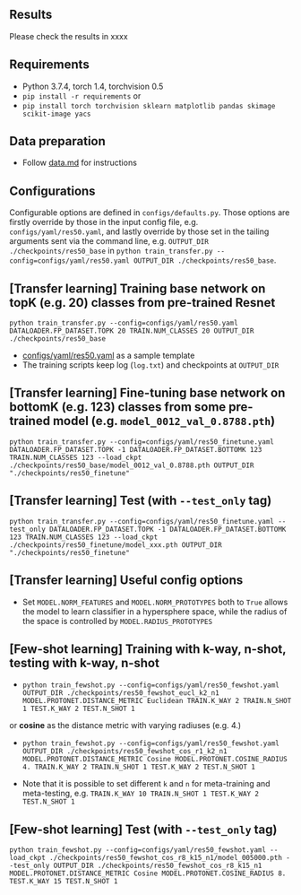 ## Results
Please check the results in xxxx

## Requirements
* Python 3.7.4, torch 1.4, torchvision 0.5
* `pip install -r requirements`
or
* `pip install torch torchvision sklearn matplotlib pandas skimage scikit-image yacs`

## Data preparation
* Follow [data.md](data.md) for instructions

## Configurations
Configurable options are defined in `configs/defaults.py`. Those options are firstly override by those in the input config file, e.g. `configs/yaml/res50.yaml`, and lastly override by those set in the tailing arguments sent via the command line, e.g. `OUTPUT_DIR ./checkpoints/res50_base` in `python train_transfer.py --config=configs/yaml/res50.yaml OUTPUT_DIR ./checkpoints/res50_base`.

## [Transfer learning] Training base network on topK (e.g. 20) classes from pre-trained Resnet
`python train_transfer.py --config=configs/yaml/res50.yaml DATALOADER.FP_DATASET.TOPK 20 TRAIN.NUM_CLASSES 20 OUTPUT_DIR ./checkpoints/res50_base `
- [configs/yaml/res50.yaml](configs/yaml/res50.yaml) as a sample template
- The training scripts keep log (`log.txt`) and checkpoints at `OUTPUT_DIR`

## [Transfer learning] Fine-tuning base network on bottomK (e.g. 123) classes from some pre-trained model (e.g. `model_0012_val_0.8788.pth`)
`python train_transfer.py --config=configs/yaml/res50_finetune.yaml DATALOADER.FP_DATASET.TOPK -1 DATALOADER.FP_DATASET.BOTTOMK 123 TRAIN.NUM_CLASSES 123 --load_ckpt ./checkpoints/res50_base/model_0012_val_0.8788.pth OUTPUT_DIR "./checkpoints/res50_finetune"`

## [Transfer learning] Test (with `--test_only` tag)
```
python train_transfer.py --config=configs/yaml/res50_finetune.yaml --test_only DATALOADER.FP_DATASET.TOPK -1 DATALOADER.FP_DATASET.BOTTOMK 123 TRAIN.NUM_CLASSES 123 --load_ckpt ./checkpoints/res50_finetune/model_xxx.pth OUTPUT_DIR "./checkpoints/res50_finetune"
```

## [Transfer learning] Useful config options
* Set `MODEL.NORM_FEATURES` and `MODEL.NORM_PROTOTYPES` both to `True` allows the model to learn classifier in a hypersphere space, while the radius of the space is controlled by `MODEL.RADIUS_PROTOTYPES`

## [Few-shot learning] Training with k-way, n-shot, testing with k-way, n-shot
* `python train_fewshot.py --config=configs/yaml/res50_fewshot.yaml OUTPUT_DIR ./checkpoints/res50_fewshot_eucl_k2_n1 MODEL.PROTONET.DISTANCE_METRIC Euclidean TRAIN.K_WAY 2 TRAIN.N_SHOT 1 TEST.K_WAY 2 TEST.N_SHOT 1`

or **cosine** as the distance metric with varying radiuses (e.g. 4.)

* `python train_fewshot.py --config=configs/yaml/res50_fewshot.yaml OUTPUT_DIR ./checkpoints/res50_fewshot_cos_r1_k2_n1 MODEL.PROTONET.DISTANCE_METRIC Cosine MODEL.PROTONET.COSINE_RADIUS 4. TRAIN.K_WAY 2 TRAIN.N_SHOT 1 TEST.K_WAY 2 TEST.N_SHOT 1`

* Note that it is possible to set different `k` and `n` for meta-training and meta-testing, e.g. `TRAIN.K_WAY 10 TRAIN.N_SHOT 1 TEST.K_WAY 2 TEST.N_SHOT 1`

## [Few-shot learning] Test (with `--test_only` tag)
```
python train_fewshot.py --config=configs/yaml/res50_fewshot.yaml --load_ckpt ./checkpoints/res50_fewshot_cos_r8_k15_n1/model_005000.pth --test_only OUTPUT_DIR ./checkpoints/res50_fewshot_cos_r8_k15_n1 MODEL.PROTONET.DISTANCE_METRIC Cosine MODEL.PROTONET.COSINE_RADIUS 8. TEST.K_WAY 15 TEST.N_SHOT 1 
```
